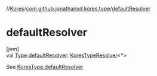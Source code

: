 //[Kores](../../index.md)/[com.github.jonathanxd.kores.type](index.md)/[defaultResolver](default-resolver.md)

# defaultResolver

[jvm]\
val [Type](https://docs.oracle.com/javase/8/docs/api/java/lang/reflect/Type.html).[defaultResolver](default-resolver.md): [KoresTypeResolver](-kores-type-resolver/index.md)<*>

See [KoresType.defaultResolver](-kores-type/default-resolver.md)
